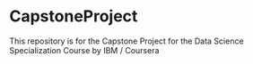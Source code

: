 # CapstoneProject
This repository is for the Capstone Project for the Data Science Specialization Course by IBM / Coursera
